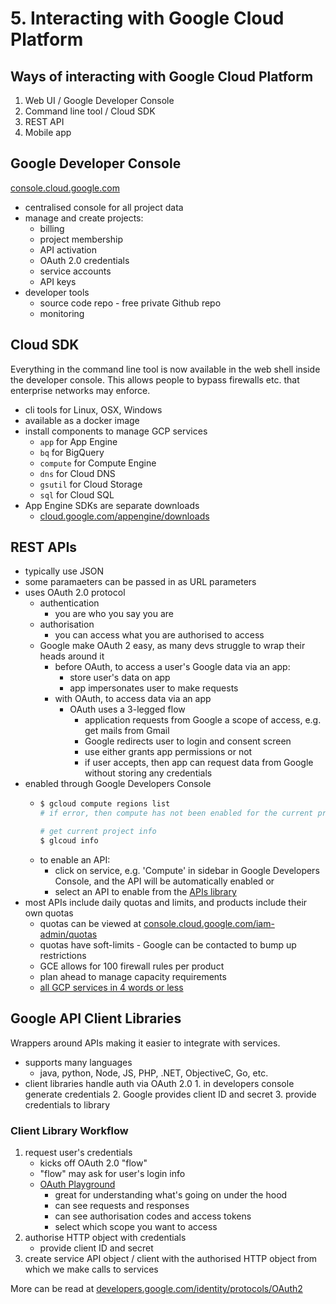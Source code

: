# 5. Interacting with Google Cloud Platform

## Ways of interacting with Google Cloud Platform

1. Web UI / Google Developer Console
2. Command line tool / Cloud SDK
3. REST API
4. Mobile app

## Google Developer Console

[console.cloud.google.com](https://console.cloud.google.com)

- centralised console for all project data
- manage and create projects:
    - billing
    - project membership
    - API activation
    - OAuth 2.0 credentials
    - service accounts
    - API keys
- developer tools
    - source code repo - free private Github repo
    - monitoring
    
## Cloud SDK

Everything in the command line tool is now available in the web shell inside the developer console. This allows people to bypass firewalls etc. that enterprise networks may enforce.

- cli tools for Linux, OSX, Windows
- available as a docker image
- install components to manage GCP services
    - `app` for App Engine
    - `bq` for BigQuery
    - `compute` for Compute Engine
    - `dns` for Cloud DNS
    - `gsutil` for Cloud Storage
    - `sql` for Cloud SQL
- App Engine SDKs are separate downloads
    - [cloud.google.com/appengine/downloads](https://cloud.google.com/appengine/downloads)

 ## REST APIs
 
 - typically use JSON
 - some paramaeters can be passed in as URL parameters
 - uses OAuth 2.0 protocol
    - authentication
        - you are who you say you are
    - authorisation
        - you can access what you are authorised to access
    - Google make OAuth 2 easy, as many devs struggle to wrap their heads around it
        - before OAuth, to access a user's Google data via an app:
            - store user's data on app
            - app impersonates user to make requests
        - with OAuth, to access data via an app
            - OAuth uses a 3-legged flow
                - application requests from Google a scope of access, e.g. get mails from Gmail
                - Google redirects user to login and consent screen
                - use either grants app permissions or not
                - if user accepts, then app can request data from Google without storing any credentials
- enabled through Google Developers Console
    -   ```bash
        $ gcloud compute regions list
        # if error, then compute has not been enabled for the current project
        
        # get current project info
        $ glcoud info
        ```
    - to enable an API:
        - click on service, e.g. 'Compute' in sidebar in Google Developers Console, and the API will be automatically enabled or
        - select an API to enable from the [APIs library](https://console.cloud.google.com/apis/library)
- most APIs include daily quotas and limits, and products include their own quotas
    - quotas can be viewed at [console.cloud.google.com/iam-admin/quotas](https://console.cloud.google.com/iam-admin/quotas)
    - quotas have soft-limits - Google can be contacted to bump up restrictions
    - GCE allows for 100 firewall rules per product
    - plan ahead to manage capacity requirements
    - [all GCP services in 4 words or less](https://github.com/agasthik/GoogleCloudArchitectProfessional/blob/master/GCP-Products-Cheat-Sheet.md)
    
## Google API Client Libraries

 Wrappers around APIs making it easier to integrate with services.
 
 - supports many languages
    - java, python, Node, JS, PHP, .NET, ObjectiveC, Go, etc.
 - client libraries handle auth via OAuth 2.0
        1. in developers console generate credentials
        2. Google provides client ID and secret
        3. provide credentials to library

### Client Library Workflow

1. request user's credentials
    - kicks off OAuth 2.0 "flow"
    - "flow" may ask for user's login info
    - [OAuth Playground](http://developers.google.com/oauthplayground)
        - great for understanding what's going on under the hood
        - can see requests and responses
        - can see authorisation codes and access tokens
        - select which scope you want to access
2. authorise HTTP object with credentials
    - provide client ID and secret
3. create service API object / client with the authorised HTTP object from which we make calls to services

More can be read at [developers.google.com/identity/protocols/OAuth2](https://developers.google.com/identity/protocols/OAuth2)
